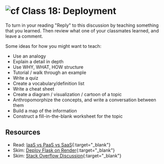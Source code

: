 # ![cf](http://i.imgur.com/7v5ASc8.png) Class 18: Deployment

To turn in your reading "Reply" to this discussion by teaching something that you learned. Then review what one of your classmates learned, and leave a comment.

Some ideas for how you might want to teach:
- Use an analogy
- Explain a detail in depth
- Use WHY, WHAT, HOW structure
- Tutorial / walk through an example
- Write a quiz
- Create a vocabulary/definition list
- Write a cheat sheet
- Create a diagram / visualization / cartoon of a topic
- Anthropomorphize the concepts, and write a conversation between them
- Build a map of the information
- Construct a fill-in-the-blank worksheet for the topic

## Resources
- Read: [IaaS vs PaaS vs SaaS](https://blog.hubspot.com/service/iaas-paas-saas){:target="_blank"}
- Skim: [Deploy Flask on Render](https://render.com/docs/deploy-flask){:target="_blank"}
- Skim: [Stack Overflow Discussion](https://stackoverflow.com/questions/16820336/what-is-saas-paas-and-iaas-with-examples){:target="_blank"}
<!-- - Read: [](){:target="_blank"} -->
<!-- - Watch: [](){:target="_blank"} -->
<!-- - Skim: [](){:target="_blank"} -->
